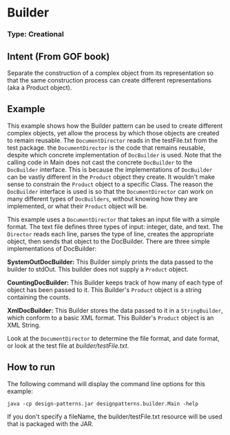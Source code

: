 # Builder

### Type: Creational

## Intent (From GOF book)

Separate the construction of a complex object from its representation so that the same construction process can create different representations (aka a Product object).

## Example

This example shows how the Builder pattern can be used to create different complex objects, yet allow the process by which those objects are created to remain reusable.  The `DocumentDirector` reads in the testFile.txt from the test package.  the `DocumentDirector` is the code that remains reusable, despite which concrete implementation of `DocBuilder` is used.  Note that the calling code in Main does not cast the concrete `DocBuilder` to the `DocBuilder` interface.  This is because the implementations of `DocBuilder` can be vastly different in the `Product` object they create.  It wouldn't make sense to constrain the `Product` object to a specific Class.  The reason the `DocBuilder` interface is used is so that the `DocumentDirector` can work on many different types of `DocBuilders`, without knowing how they are implemented, or what their `Product` object will be.

This example uses a `DocumentDirector` that takes an input file with a simple format.  The text file defines three types of input: integer, date, and text.  The `Director` reads each line, parses the type of line, creates the appropriate object, then sends that object to the DocBuilder.  There are three simple implementations of DocBuilder:

**SystemOutDocBuilder:**  This Builder simply prints the data passed to the builder to stdOut.  This builder does not supply a `Product` object.

**CountingDocBuilder:**  This Builder keeps track of how many of each type of object has been passed to it.  This Builder's `Product` object is a string containing the counts.

**XmlDocBuilder:**  This Builder stores the data passed to it in a `StringBuilder`, which conform to a basic XML format.  This Builder's `Product` object is an XML String.

Look at the `DocumentDirector` to determine the file format, and date format, or look at the test file at *builder/testFile.txt*.

## How to run
The following command will display the command line options for this example:

	java -cp design-patterns.jar designpatterns.builder.Main -help
	
If you don't specify a fileName, the builder/testFile.txt resource will be used that is packaged with the JAR.
